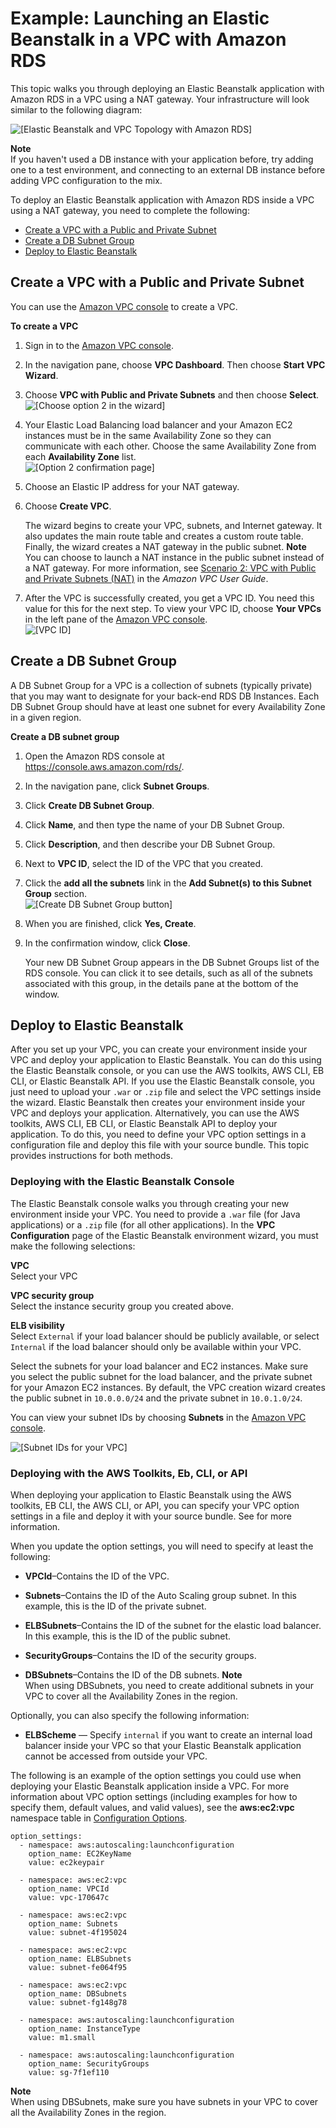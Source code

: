 # Example: Launching an Elastic Beanstalk in a VPC with Amazon RDS<a name="vpc-rds"></a>

This topic walks you through deploying an Elastic Beanstalk application with Amazon RDS in a VPC using a NAT gateway\. Your infrastructure will look similar to the following diagram:

![\[Elastic Beanstalk and VPC Topology with Amazon RDS\]](http://docs.aws.amazon.com/elasticbeanstalk/latest/dg/images/aeb-vpc-rds-topo-ngw.png)

**Note**  
If you haven't used a DB instance with your application before, try adding one to a test environment, and connecting to an external DB instance before adding VPC configuration to the mix\.

To deploy an Elastic Beanstalk application with Amazon RDS inside a VPC using a NAT gateway, you need to complete the following:


+ [Create a VPC with a Public and Private Subnet](#vpc-rds-create)
+ [Create a DB Subnet Group](#vpc-rds-subnet)
+ [Deploy to Elastic Beanstalk](#vpc-rds-create-env)

## Create a VPC with a Public and Private Subnet<a name="vpc-rds-create"></a>

You can use the [Amazon VPC console](https://console.aws.amazon.com/vpc/) to create a VPC\. 

**To create a VPC**

1. Sign in to the [Amazon VPC console](https://console.aws.amazon.com/vpc/)\.

1. In the navigation pane, choose **VPC Dashboard**\. Then choose **Start VPC Wizard**\.

1. Choose **VPC with Public and Private Subnets** and then choose **Select**\.  
![\[Choose option 2 in the wizard\]](http://docs.aws.amazon.com/elasticbeanstalk/latest/dg/images/Case2_Wizard_Page2.png)

1. Your Elastic Load Balancing load balancer and your Amazon EC2 instances must be in the same Availability Zone so they can communicate with each other\. Choose the same Availability Zone from each **Availability Zone** list\.  
![\[Option 2 confirmation page\]](http://docs.aws.amazon.com/elasticbeanstalk/latest/dg/images/Case2_Wizard_Confirmation2.png)

1. Choose an Elastic IP address for your NAT gateway\.

1. Choose **Create VPC**\.

   The wizard begins to create your VPC, subnets, and Internet gateway\. It also updates the main route table and creates a custom route table\. Finally, the wizard creates a NAT gateway in the public subnet\.
**Note**  
You can choose to launch a NAT instance in the public subnet instead of a NAT gateway\. For more information, see [Scenario 2: VPC with Public and Private Subnets \(NAT\)](http://docs.aws.amazon.com/AmazonVPC/latest/UserGuide/VPC_Scenario2.html) in the *Amazon VPC User Guide*\.

1. After the VPC is successfully created, you get a VPC ID\. You need this value for this for the next step\. To view your VPC ID, choose **Your VPCs** in the left pane of the [Amazon VPC console](https://console.aws.amazon.com/vpc/)\.  
![\[VPC ID\]](http://docs.aws.amazon.com/elasticbeanstalk/latest/dg/images/aeb-vpc-id.png)

## Create a DB Subnet Group<a name="vpc-rds-subnet"></a>

A DB Subnet Group for a VPC is a collection of subnets \(typically private\) that you may want to designate for your back\-end RDS DB Instances\. Each DB Subnet Group should have at least one subnet for every Availability Zone in a given region\. 

**Create a DB subnet group**

1. Open the Amazon RDS console at [https://console\.aws\.amazon\.com/rds/](https://console.aws.amazon.com/rds/)\.

1. In the navigation pane, click **Subnet Groups**\.

1. Click **Create DB Subnet Group**\.

1.  Click **Name**, and then type the name of your DB Subnet Group\.

1.  Click **Description**, and then describe your DB Subnet Group\.

1.  Next to **VPC ID**, select the ID of the VPC that you created\.

1.  Click the **add all the subnets** link in the **Add Subnet\(s\) to this Subnet Group** section\.   
![\[Create DB Subnet Group button\]](http://docs.aws.amazon.com/elasticbeanstalk/latest/dg/images/aeb-vpc-rds-subnet.png)

1. When you are finished, click **Yes, Create**\.

1. In the confirmation window, click **Close**\.

    Your new DB Subnet Group appears in the DB Subnet Groups list of the RDS console\. You can click it to see details, such as all of the subnets associated with this group, in the details pane at the bottom of the window\.

## Deploy to Elastic Beanstalk<a name="vpc-rds-create-env"></a>

After you set up your VPC, you can create your environment inside your VPC and deploy your application to Elastic Beanstalk\. You can do this using the Elastic Beanstalk console, or you can use the AWS toolkits, AWS CLI, EB CLI, or Elastic Beanstalk API\. If you use the Elastic Beanstalk console, you just need to upload your `.war` or `.zip` file and select the VPC settings inside the wizard\. Elastic Beanstalk then creates your environment inside your VPC and deploys your application\. Alternatively, you can use the AWS toolkits, AWS CLI, EB CLI, or Elastic Beanstalk API to deploy your application\. To do this, you need to define your VPC option settings in a configuration file and deploy this file with your source bundle\. This topic provides instructions for both methods\.

### Deploying with the Elastic Beanstalk Console<a name="vpc-rds-new-console"></a>

The Elastic Beanstalk console walks you through creating your new environment inside your VPC\. You need to provide a `.war` file \(for Java applications\) or a `.zip` file \(for all other applications\)\. In the **VPC Configuration** page of the Elastic Beanstalk environment wizard, you must make the following selections:

**VPC**  
Select your VPC

**VPC security group**  
Select the instance security group you created above\.

**ELB visibility**  
Select `External` if your load balancer should be publicly available, or select `Internal` if the load balancer should only be available within your VPC\.

Select the subnets for your load balancer and EC2 instances\. Make sure you select the public subnet for the load balancer, and the private subnet for your Amazon EC2 instances\. By default, the VPC creation wizard creates the public subnet in `10.0.0.0/24` and the private subnet in `10.0.1.0/24`\.

You can view your subnet IDs by choosing **Subnets** in the [Amazon VPC console](https://console.aws.amazon.com/vpc/)\.

![\[Subnet IDs for your VPC\]](http://docs.aws.amazon.com/elasticbeanstalk/latest/dg/images/aeb-vpc-subnets.png)

### Deploying with the AWS Toolkits, Eb, CLI, or API<a name="vpc-rds-new-options"></a>

When deploying your application to Elastic Beanstalk using the AWS toolkits, EB CLI, the AWS CLI, or API, you can specify your VPC option settings in a file and deploy it with your source bundle\. See  for more information\.

When you update the option settings, you will need to specify at least the following:

+ **VPCId**–Contains the ID of the VPC\. 

+ **Subnets**–Contains the ID of the Auto Scaling group subnet\. In this example, this is the ID of the private subnet\. 

+ **ELBSubnets**–Contains the ID of the subnet for the elastic load balancer\. In this example, this is the ID of the public subnet\.

+ **SecurityGroups**–Contains the ID of the security groups\.

+ **DBSubnets**–Contains the ID of the DB subnets\. 
**Note**  
When using DBSubnets, you need to create additional subnets in your VPC to cover all the Availability Zones in the region\. 

Optionally, you can also specify the following information:

+ **ELBScheme** — Specify `internal` if you want to create an internal load balancer inside your VPC so that your Elastic Beanstalk application cannot be accessed from outside your VPC\.

The following is an example of the option settings you could use when deploying your Elastic Beanstalk application inside a VPC\. For more information about VPC option settings \(including examples for how to specify them, default values, and valid values\), see the **aws:ec2:vpc** namespace table in [Configuration Options](command-options.md)\.

```
option_settings:
  - namespace: aws:autoscaling:launchconfiguration
    option_name: EC2KeyName
    value: ec2keypair
    
  - namespace: aws:ec2:vpc
    option_name: VPCId
    value: vpc-170647c
    
  - namespace: aws:ec2:vpc
    option_name: Subnets
    value: subnet-4f195024
    
  - namespace: aws:ec2:vpc
    option_name: ELBSubnets
    value: subnet-fe064f95
    
  - namespace: aws:ec2:vpc
    option_name: DBSubnets
    value: subnet-fg148g78
    
  - namespace: aws:autoscaling:launchconfiguration
    option_name: InstanceType
    value: m1.small
    
  - namespace: aws:autoscaling:launchconfiguration
    option_name: SecurityGroups
    value: sg-7f1ef110
```

**Note**  
When using DBSubnets, make sure you have subnets in your VPC to cover all the Availability Zones in the region\.